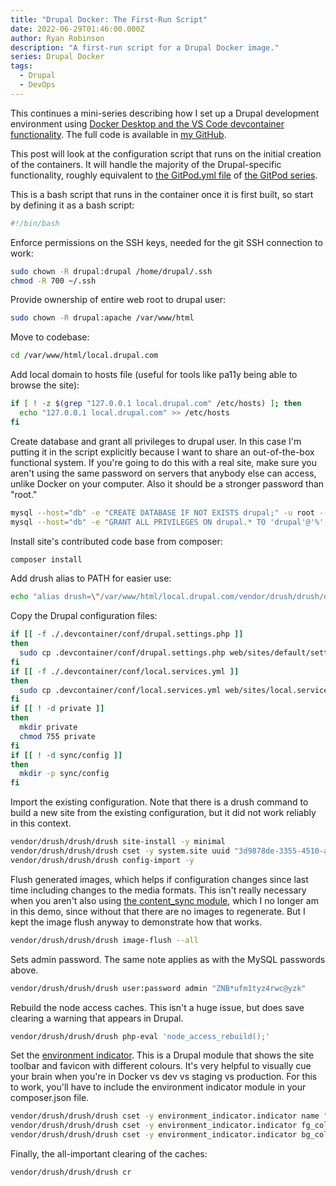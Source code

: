 ```yaml
---
title: "Drupal Docker: The First-Run Script"
date: 2022-06-29T01:46:00.000Z
author: Ryan Robinson
description: "A first-run script for a Drupal Docker image."
series: Drupal Docker
tags:
  - Drupal
  - DevOps
---
```


This continues a mini-series describing how I set up a Drupal development environment using [Docker Desktop and the VS Code devcontainer functionality](/tags/drupal-docker/). The full code is available in [my GitHub](https://github.com/ryan-l-robinson/Drupal-Devcontainer).

This post will look at the configuration script that runs on the initial creation of the containers. It will handle the majority of the Drupal-specific functionality, roughly equivalent to [the GitPod.yml file](/posts/2022/drupal-gitpod-container-2-gitpod-yml/) of [the GitPod series](/tags/gitpod-drupal/).

This is a bash script that runs in the container once it is first built, so start by defining it as a bash script:

```bash
#!/bin/bash
```

Enforce permissions on the SSH keys, needed for the git SSH connection to work:

```bash
sudo chown -R drupal:drupal /home/drupal/.ssh
chmod -R 700 ~/.ssh
```

Provide ownership of entire web root to drupal user:

```bash
sudo chown -R drupal:apache /var/www/html
```

Move to codebase:

```bash
cd /var/www/html/local.drupal.com
```

Add local domain to hosts file (useful for tools like pa11y being able to browse the site):

```bash
if [ ! -z $(grep "127.0.0.1 local.drupal.com" /etc/hosts) ]; then
  echo "127.0.0.1 local.drupal.com" >> /etc/hosts
fi
```

Create database and grant all privileges to drupal user. In this case I'm putting it in the script explicitly because I want to share an out-of-the-box functional system. If you're going to do this with a real site, make sure you aren't using the same password on servers that anybody else can access, unlike Docker on your computer. Also it should be a stronger password than "root."

```bash
mysql --host="db" -e "CREATE DATABASE IF NOT EXISTS drupal;" -u root --password="root"
mysql --host="db" -e "GRANT ALL PRIVILEGES ON drupal.* TO 'drupal'@'%';" -u root --password="root"
```

Install site's contributed code base from composer:

```bash
composer install
```

Add drush alias to PATH for easier use:

```bash
echo "alias drush=\"/var/www/html/local.drupal.com/vendor/drush/drush/drush\"" >> ~/.bashrc
```

Copy the Drupal configuration files:

```bash
if [[ -f ./.devcontainer/conf/drupal.settings.php ]]
then
  sudo cp .devcontainer/conf/drupal.settings.php web/sites/default/settings.php
fi
if [[ -f ./.devcontainer/conf/local.services.yml ]]
then
  sudo cp .devcontainer/conf/local.services.yml web/sites/local.services.yml
fi
if [[ ! -d private ]]
then
  mkdir private
  chmod 755 private
fi
if [[ ! -d sync/config ]]
then
  mkdir -p sync/config
fi
```

Import the existing configuration. Note that there is a drush command to build a new site from the existing configuration, but it did not work reliably in this context.

```bash
vendor/drush/drush/drush site-install -y minimal
vendor/drush/drush/drush cset -y system.site uuid "3d9878de-3355-4510-af4d-575deb24055f"
vendor/drush/drush/drush config-import -y
```

Flush generated images, which helps if configuration changes since last time including changes to the media formats. This isn't really necessary when you aren't also using [the content_sync module](https://drupal.org/project/content_sync), which I no longer am in this demo, since without that there are no images to regenerate. But I kept the image flush anyway to demonstrate how that works.

```bash
vendor/drush/drush/drush image-flush --all
```

Sets admin password. The same note applies as with the MySQL passwords above.

```bash
vendor/drush/drush/drush user:password admin "ZNB*ufm1tyz4rwc@yzk"
```

Rebuild the node access caches. This isn't a huge issue, but does save clearing a warning that appears in Drupal.

```bash
vendor/drush/drush/drush php-eval 'node_access_rebuild();'
```

Set the [environment indicator](https://www.drupal.org/project/environment_indicator). This is a Drupal module that shows the site toolbar and favicon with different colours. It's very helpful to visually cue your brain when you're in Docker vs dev vs staging vs production. For this to work, you'll have to include the environment indicator module in your composer.json file.

```bash
vendor/drush/drush/drush cset -y environment_indicator.indicator name "Local Docker"
vendor/drush/drush/drush cset -y environment_indicator.indicator fg_color "#ffffff"
vendor/drush/drush/drush cset -y environment_indicator.indicator bg_color "#000000"
```

Finally, the all-important clearing of the caches:

```bash
vendor/drush/drush/drush cr
```
